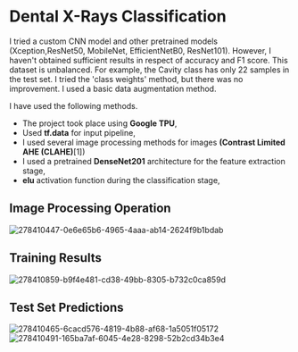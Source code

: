 # Dental X-Rays Classification

I tried a custom CNN model and other pretrained models (Xception,ResNet50, MobileNet, EfficientNetB0, ResNet101). However, I haven't obtained sufficient results in respect of accuracy and F1 score. This dataset is unbalanced. For example, the Cavity class has only 22 samples in the test set. I tried the 'class weights' method, but there was no improvement. I used a basic data augmentation method.

I have used the following methods.

* The project took place using <b>Google TPU</b>,
* Used <b>tf.data</b> for input pipeline,
* I used several image processing methods for images <b>(Contrast Limited AHE (CLAHE)</b>[1])
* I used a pretrained <b>DenseNet201</b> architecture for the feature extraction stage,
* <b>elu</b> activation function during the classification stage,

## Image Processing Operation

![278410447-0e6e65b6-4965-4aaa-ab14-2624f9b1bdab](https://github.com/john-fante/my-deep-learning-projects/assets/50263592/486d0fee-15f9-47eb-a568-afd489bf660b)


## Training Results

![278410859-b9f4e481-cd38-49bb-8305-b732c0ca859d](https://github.com/john-fante/my-deep-learning-projects/assets/50263592/6a56a929-d9c4-44ed-8336-74ea380d23da)


## Test Set Predictions

![278410465-6cacd576-4819-4b88-af68-1a5051f05172](https://github.com/john-fante/my-deep-learning-projects/assets/50263592/e178f564-9bbb-4f76-81e1-5ea64d3b8793)
![278410491-165ba7af-6045-4e28-8298-52b2cd34b3e4](https://github.com/john-fante/my-deep-learning-projects/assets/50263592/163870c5-13d7-4916-b63d-128b6a5747a4)




